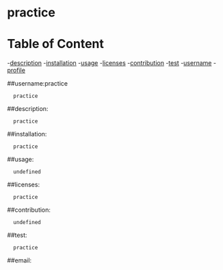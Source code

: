 # practice

  # Table of Content
  -[description](#description)
  -[installation](#installation)
  -[usage](#usage)
  -[licenses](#licenses)
  -[contribution](#contribution)
  -[test](#test)
  -[username](#username)
  -[profile](#profile)
  
  
  ##username:practice
  
      practice
  ##description:
  
      practice
  ##installation:
  
      practice
  ##usage:
  
      undefined
  ##licenses:
  
      practice
  ##contribution:
  
      undefined
  ##test:
  
      practice
  ##email:
  
